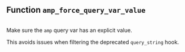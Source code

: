 ## Function `amp_force_query_var_value`

```php

```

Make sure the `amp` query var has an explicit value.

This avoids issues when filtering the deprecated `query_string` hook.

